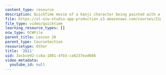 ```yaml
---
content_type: resource
description: QuickTime movie of a kanji character being painted with a brush.
file: https://ol-ocw-studio-app-production.s3.amazonaws.com/courses/21g-504-japanese-iv-spring-2009/3acbce92cc6a18014fb3ca6237ead666_2811.mov
file_type: video/quicktime
learning_resource_types: []
ocw_type: OCWFile
parent_title: Lesson 20
parent_type: CourseSection
resourcetype: Other
title: '2811'
uid: 3acbce92-cc6a-1801-4fb3-ca6237ead666
video_metadata:
  youtube_id: null
---
```

